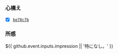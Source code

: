 ### 心構え
* [x] [`be70c7b`](https://github.com/noraworld/diary-templates-assistant/blob/be70c7befa47de7925f71c0d22f754983a3a17c4/.github/ISSUE_TEMPLATE/readiness.md)

### 所感
${{ github.event.inputs.impression || '特になし。' }}
